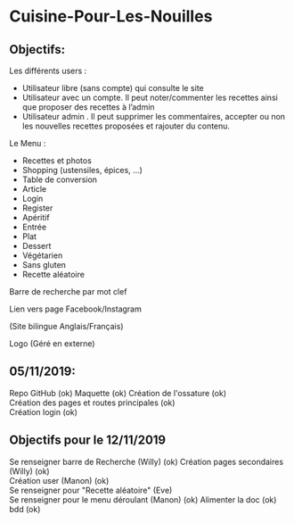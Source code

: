 # Cuisine-Pour-Les-Nouilles

## Objectifs:

Les différents users : 

-    Utilisateur libre (sans compte) qui consulte le site 
-    Utilisateur avec un compte. Il peut noter/commenter les recettes ainsi que proposer des recettes à l’admin
-    Utilisateur admin . Il peut supprimer les commentaires, accepter ou non les nouvelles recettes proposées et rajouter du contenu.

Le Menu : 

-    Recettes et photos
-    Shopping (ustensiles, épices, …)
-    Table de conversion 
-    Article 
-    Login 
-    Register
-    Apéritif
-    Entrée
-    Plat
-    Dessert
-    Végétarien
-    Sans gluten
-    Recette aléatoire 

Barre de recherche par mot clef 

Lien vers page Facebook/Instagram 

(Site bilingue Anglais/Français)

Logo (Géré en externe)  

## 05/11/2019:
Repo GitHub (ok)
Maquette (ok)
Création de l'ossature (ok)  
Création des pages et routes principales (ok)  
Création login (ok)  

## Objectifs pour le 12/11/2019
Se renseigner barre de Recherche (Willy) (ok)
Création pages secondaires (Willy) (ok)  
Création user (Manon) (ok)  
Se renseigner pour "Recette aléatoire" (Eve)  
Se renseigner pour le menu déroulant (Manon) (ok)
Alimenter la doc (ok)
bdd (ok)

